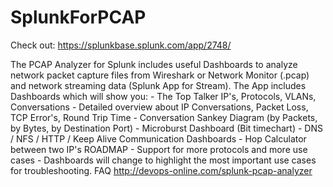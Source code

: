 # SplunkForPCAP
Check out: https://splunkbase.splunk.com/app/2748/

The PCAP Analyzer for Splunk includes useful Dashboards to analyze network packet capture files from Wireshark or Network Monitor (.pcap) and network streaming data (Splunk App for Stream).  The App includes Dashboards which will show you: - The Top Talker IP's, Protocols, VLANs, Conversations - Detailed overview about IP Conversations, Packet Loss, TCP Error's, Round Trip Time - Conversation Sankey Diagram (by Packets, by Bytes, by Destination Port)  - Microburst Dashboard (Bit timechart) - DNS / NFS / HTTP / Keep Alive Communication Dashboards - Hop Calculator between two IP's  ROADMAP - Support for more protocols and more use cases - Dashboards will change to highlight the most important use cases for troubleshooting.  FAQ http://devops-online.com/splunk-pcap-analyzer
